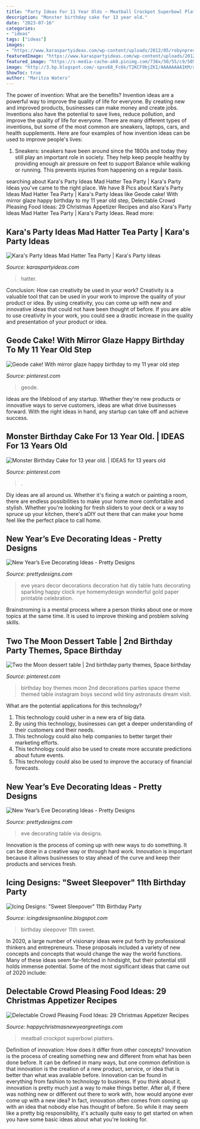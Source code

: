 ```yaml
---
title: "Party Ideas For 11 Year Olds ~ Meatball Crockpot Superbowl Platters"
description: "Monster birthday cake for 13 year old."
date: "2023-07-16"
categories:
- "ideas"
tags: ["ideas"]
images:
- "https://www.karaspartyideas.com/wp-content/uploads/2012/05/robynprestonphotography-2012-39_600x900.jpg"
featuredImage: "https://www.karaspartyideas.com/wp-content/uploads/2012/05/robynprestonphotography-2012-39_600x900.jpg"
featured_image: "https://s-media-cache-ak0.pinimg.com/736x/50/55/c9/5055c9ecffb5f8d73039b8e4cdc765f8.jpg"
image: "http://3.bp.blogspot.com/-spxv68_Fc6k/T2KCF9bjZKI/AAAAAAAAIKM/azMbSdCl6fE/s1600/bellas%2Bparty%2B017%2Bcopy.jpg"
ShowToc: true
author: "Maritza Waters"
---
```



The power of invention: What are the benefits?
Invention ideas are a powerful way to improve the quality of life for everyone. By creating new and improved products, businesses can make money and create jobs. Inventions also have the potential to save lives, reduce pollution, and improve the quality of life for everyone. There are many different types of inventions, but some of the most common are sneakers, laptops, cars, and health supplements. Here are four examples of how invention ideas can be used to improve people's lives: 
1. Sneakers: sneakers have been around since the 1800s and today they still play an important role in society. They help keep people healthy by providing enough air pressure on feet to support Balance while walking or running. This prevents injuries from happening on a regular basis.

	

		
searching about Kara&#039;s Party Ideas Mad Hatter Tea Party | Kara&#039;s Party Ideas you've came to the right place. We have 8 Pics about Kara&#039;s Party Ideas Mad Hatter Tea Party | Kara&#039;s Party Ideas like Geode cake! With mirror glaze happy birthday to my 11 year old step, Delectable Crowd Pleasing Food Ideas: 29 Christmas Appetizer Recipes and also Kara&#039;s Party Ideas Mad Hatter Tea Party | Kara&#039;s Party Ideas. Read more:
		
    
## Kara&#039;s Party Ideas Mad Hatter Tea Party | Kara&#039;s Party Ideas

<img loading=lazy src="https://www.karaspartyideas.com/wp-content/uploads/2012/05/robynprestonphotography-2012-39_600x900.jpg" onerror="this.onerror=null;this.src='https://tse3.mm.bing.net/th?id=OIP.67Tyg2TIarE-XUdhy2MlsAHaLH&amp;pid=15.1';" alt="Kara&#039;s Party Ideas Mad Hatter Tea Party | Kara&#039;s Party Ideas">

_Source: karaspartyideas.com_

>hatter. 

	

Conclusion: How can creativity be used in your work?
Creativity is a valuable tool that can be used in your work to improve the quality of your product or idea. By using creativity, you can come up with new and innovative ideas that could not have been thought of before. If you are able to use creativity in your work, you could see a drastic increase in the quality and presentation of your product or idea.

    
## Geode Cake! With Mirror Glaze Happy Birthday To My 11 Year Old Step

<img loading=lazy src="https://i.pinimg.com/736x/0e/48/73/0e48731b51593a2413cc077c0cedcc63.jpg" onerror="this.onerror=null;this.src='https://tse4.mm.bing.net/th?id=OIP.r8iEBzvfY0tB9nRuzkgEGgHaJ3&amp;pid=15.1';" alt="Geode cake! With mirror glaze happy birthday to my 11 year old step">

_Source: pinterest.com_

>geode. 

	

Ideas are the lifeblood of any startup. Whether they're new products or innovative ways to serve customers, ideas are what drive businesses forward. With the right ideas in hand, any startup can take off and achieve success.

    
## Monster Birthday Cake For 13 Year Old. | IDEAS For 13 Years Old

<img loading=lazy src="https://s-media-cache-ak0.pinimg.com/736x/50/55/c9/5055c9ecffb5f8d73039b8e4cdc765f8.jpg" onerror="this.onerror=null;this.src='https://tse2.mm.bing.net/th?id=OIP.9W-Hqn57g7OdxUPoNiLckQHaJ7&amp;pid=15.1';" alt="Monster Birthday Cake for 13 year old. | IDEAS for 13 years old">

_Source: pinterest.com_

>. 

	

Diy ideas are all around us. Whether it's fixing a watch or painting a room, there are endless possibilities to make your home more comfortable and stylish. Whether you're looking for fresh sliders to your deck or a way to spruce up your kitchen, there's aDIY out there that can make your home feel like the perfect place to call home.

    
## New Year’s Eve Decorating Ideas - Pretty Designs

<img loading=lazy src="http://www.prettydesigns.com/wp-content/uploads/2014/12/Party-Hat-Design.jpg" onerror="this.onerror=null;this.src='https://tse2.mm.bing.net/th?id=OIP.Xu-A0nxbMcb9Re8sFgffZQHaLc&amp;pid=15.1';" alt="New Year’s Eve Decorating Ideas - Pretty Designs">

_Source: prettydesigns.com_

>eve years decor decorations decoration hat diy table hats decorating sparkling happy clock nye homemydesign wonderful gold paper printable celebration. 

	

Brainstroming is a mental process where a person thinks about one or more topics at the same time. It is used to improve thinking and problem solving skills.

    
## Two The Moon Dessert Table | 2nd Birthday Party Themes, Space Birthday

<img loading=lazy src="https://i.pinimg.com/736x/bf/40/30/bf4030d08fc61e0ff8116253573ab135.jpg" onerror="this.onerror=null;this.src='https://tse3.mm.bing.net/th?id=OIP.44Jlw27iLb6le48_WUzc4QHaJ3&amp;pid=15.1';" alt="Two the Moon dessert table | 2nd birthday party themes, Space birthday">

_Source: pinterest.com_

>birthday boy themes moon 2nd decorations parties space theme themed table instagram boys second wild tiny astronauts dream visit. 

	

What are the potential applications for this technology?
1. This technology could usher in a new era of big data. 
2. By using this technology, businesses can get a deeper understanding of their customers and their needs. 
3. This technology could also help companies to better target their marketing efforts. 
4. This technology could also be used to create more accurate predictions about future events. 
5. This technology could also be used to improve the accuracy of financial forecasts.

    
## New Year’s Eve Decorating Ideas - Pretty Designs

<img loading=lazy src="https://www.prettydesigns.com/wp-content/uploads/2014/12/New-Year-Eve-Table.jpg" onerror="this.onerror=null;this.src='https://tse2.mm.bing.net/th?id=OIP.sdU3deWNeWCc_uMYRI6k1QHaK7&amp;pid=15.1';" alt="New Year’s Eve Decorating Ideas - Pretty Designs">

_Source: prettydesigns.com_

>eve decorating table via designs. 

	

Innovation is the process of coming up with new ways to do something. It can be done in a creative way or through hard work. Innovation is important because it allows businesses to stay ahead of the curve and keep their products and services fresh.

    
## Icing Designs: &quot;Sweet Sleepover&quot; 11th Birthday Party

<img loading=lazy src="http://3.bp.blogspot.com/-spxv68_Fc6k/T2KCF9bjZKI/AAAAAAAAIKM/azMbSdCl6fE/s1600/bellas%2Bparty%2B017%2Bcopy.jpg" onerror="this.onerror=null;this.src='https://tse4.mm.bing.net/th?id=OIP.j2OSqYUbsMP4H8So20VFTQHaLG&amp;pid=15.1';" alt="Icing Designs: &quot;Sweet Sleepover&quot; 11th Birthday Party">

_Source: icingdesignsonline.blogspot.com_

>birthday sleepover 11th sweet. 

	

In 2020, a large number of visionary ideas were put forth by professional thinkers and entrepreneurs. These proposals included a variety of new concepts and concepts that would change the way the world functions. Many of these ideas seem far-fetched in hindsight, but their potential still holds immense potential. Some of the most significant ideas that came out of 2020 include: 

    
## Delectable Crowd Pleasing Food Ideas: 29 Christmas Appetizer Recipes

<img loading=lazy src="https://happychristmasnewyeargreetings.com/wp-content/uploads/2017/11/Christmas-Appetizers-9.jpg" onerror="this.onerror=null;this.src='https://tse3.mm.bing.net/th?id=OIP.xHf4LnUF35majSL-LEYXCAHaLG&amp;pid=15.1';" alt="Delectable Crowd Pleasing Food Ideas: 29 Christmas Appetizer Recipes">

_Source: happychristmasnewyeargreetings.com_

>meatball crockpot superbowl platters. 

	

Definition of innovation: How does it differ from other concepts?
Innovation is the process of creating something new and different from what has been done before. It can be defined in many ways, but one common definition is that innovation is the creation of a new product, service, or idea that is better than what was available before. Innovation can be found in everything from fashion to technology to business.
If you think about it, innovation is pretty much just a way to make things better. After all, if there was nothing new or different out there to work with, how would anyone ever come up with a new idea? In fact, innovation often comes from coming up with an idea that nobody else has thought of before. So while it may seem like a pretty big responsibility, it's actually quite easy to get started on when you have some basic ideas about what you're looking for.

